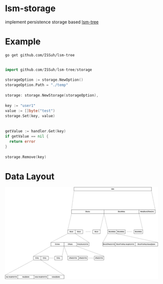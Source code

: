 # lsm-storage
implement persistence storage based [lsm-tree](https://en.wikipedia.org/wiki/Log-structured_merge-tree)


# Example

```bash
go get github.com/ISSuh/lsm-tree
```

```go

import github.com/ISSuh/lsm-tree/storage

storageOption := storage.NewOption()
storageOption.Path = "./temp"

storage: storage.NewStorage(storageOption),

key := "user1"
value := []byte("test")
storage.Set(key, value)


getValue := handler.Get(key)
if getValue == nil {
  return error
}

storage.Remove(key)
```

# Data Layout 
![data_layout](./doc/data_layout.png)